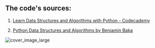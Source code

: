 ## **The code's sources:**
1. [Learn Data Structures and Algorithms with Python - Codecademy](https://www.codecademy.com/learn/learn-data-structures-and-algorithms-with-python)

2. [Python Data Structures and Algorithms by Benjamin Baka](https://www.google.fi/books/edition/_/oHc5DwAAQBAJ?hl=vi&gbpv=0)


![cover_image_large](./)
